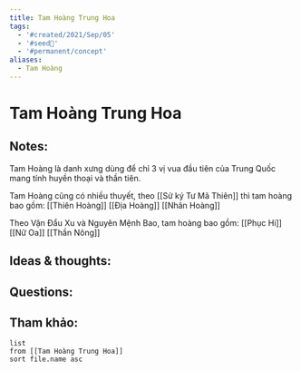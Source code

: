 ```yaml
---
title: Tam Hoàng Trung Hoa
tags:
  - '#created/2021/Sep/05'
  - '#seed🥜'
  - '#permanent/concept'
aliases:
  - Tam Hoàng
---
```

# Tam Hoàng Trung Hoa

## Notes:
Tam Hoàng là danh xưng dùng để chỉ 3 vị vua đầu tiên của Trung Quốc mang tính huyền thoại và thần tiên.

Tam Hoàng cũng có nhiều thuyết, theo [[Sử ký Tư Mã Thiên]] thì tam hoàng bao gồm:
[[Thiên Hoàng]]
[[Địa Hoàng]]
[[Nhân Hoàng]]

Theo Vận Đẩu Xu và Nguyên Mệnh Bao, tam hoàng bao gồm:
[[Phục Hi]]
[[Nữ Oa]]
[[Thần Nông]]

## Ideas & thoughts:

## Questions:


## Tham khảo:
```dataview
list
from [[Tam Hoàng Trung Hoa]]
sort file.name asc
```